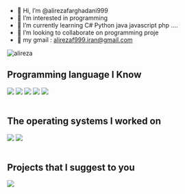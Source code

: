 - 👋 Hi, I’m @alirezafarghadani999
- 👀 I’m interested in programming
- 🌱 I’m currently learning C# Python java javascript php ....
- 💞️ I’m looking to collaborate on programming proje 
- 📨 my gmail : alirezaf999.iran@gmail.com

<a href="https://t.me/alirezaff999">
  <img align="left" alt="alireza" src="https://img.shields.io/badge/telegram-informational?style=flat&logo=telegram&logoColor=white&color=informational" />
</a>

<br>
<h2>Programming language I Know</h2>
<div style="dispaly:inline">
<img src="https://img.shields.io/badge/python 3.9-yellow?style=flat&logo=python&logoColor=white">
<img src="https://img.shields.io/badge/C%23-green?style=flat&logo=c#&logoColor=white">
<img src="https://img.shields.io/badge/javascript-green?style=flat&logo=javascript&logoColor=white">
  <img src="https://img.shields.io/badge/java-orange?style=flat&logo=java&logoColor=white">
  <img src="https://img.shields.io/badge/PHP-blue?style=flat&logo=php&logoColor=white">
 </div>
 
<br>
<h2>The operating systems I worked on</h2>
<div style="dispaly:inline">
  <img src="https://img.shields.io/badge/Windows-blue?style=flat&logo=windows&logoColor=white">
  <img src="https://img.shields.io/badge/Linux-blue?style=flat&logo=linux&logoColor=white">
  
 </div>
  <br>
<h2>Projects that I suggest to you</h2>
<div style="dispaly:inline">
  <a href="https://github.com/alirezafarghadani999/sval-saz-random">
  <img  src="https://img.shields.io/badge/Soval Saz-V2.9-success?style=for-the-badge&logo=Windows">
  </a>
 </div>
 
